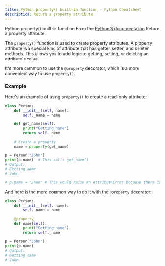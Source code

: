 ```yaml
---
title: Python property() built-in function - Python Cheatsheet
description: Return a property attribute.
---
```


<base-title :title="frontmatter.title" :description="frontmatter.description">
Python property() built-in function
</base-title>

<base-disclaimer>
  <base-disclaimer-title>
    From the <a target="_blank" href="https://docs.python.org/3/library/functions.html#property">Python 3 documentation</a>
  </base-disclaimer-title>
  <base-disclaimer-content>
   Return a property attribute.
  </base-disclaimer-content>
</base-disclaimer>

The `property()` function is used to create property attributes. A property attribute is a special kind of attribute that has getter, setter, and deleter methods. This allows you to add logic to getting, setting, or deleting an attribute's value.

It's more common to use the `@property` decorator, which is a more convenient way to use `property()`.

### Example

Here's an example of using `property()` to create a read-only attribute:

```python
class Person:
    def __init__(self, name):
        self._name = name

    def get_name(self):
        print("Getting name")
        return self._name

    # Create a property
    name = property(get_name)

p = Person("John")
print(p.name)  # This calls get_name()
# Output:
# Getting name
# John

# p.name = "Jane" # This would raise an AttributeError because there is no setter
```

And here is the more common way to do it with the `@property` decorator:

```python
class Person:
    def __init__(self, name):
        self._name = name

    @property
    def name(self):
        print("Getting name")
        return self._name

p = Person("John")
print(p.name)
# Output:
# Getting name
# John
```
